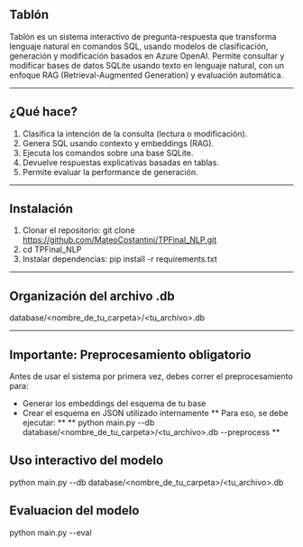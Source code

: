 ## Tablón

Tablón es un sistema interactivo de pregunta-respuesta que transforma lenguaje natural en comandos SQL, usando modelos de clasificación, generación y modificación basados en Azure OpenAI. Permite consultar y modificar bases de datos SQLite usando texto en lenguaje natural, con un enfoque RAG (Retrieval-Augmented Generation) y evaluación automática.

---

## ¿Qué hace?

1. Clasifica la intención de la consulta (lectura o modificación).
2. Genera SQL usando contexto y embeddings (RAG).
3. Ejecuta los comandos sobre una base SQLite.
4. Devuelve respuestas explicativas basadas en tablas.
5. Permite evaluar la performance de generación.

---

## Instalación

1. Clonar el repositorio: git clone https://github.com/MateoCostantini/TPFinal_NLP.git
2. cd TPFinal_NLP
3. Instalar dependencias: pip install -r requirements.txt

---

## Organización del archivo .db
database/<nombre_de_tu_carpeta>/<tu_archivo>.db

---

## Importante: Preprocesamiento obligatorio
Antes de usar el sistema por primera vez, debes correr el preprocesamiento para:
* Generar los embeddings del esquema de tu base
* Crear el esquema en JSON utilizado internamente
** Para eso, se debe ejecutar: **
** python main.py --db database/<nombre_de_tu_carpeta>/<tu_archivo>.db --preprocess **


## Uso interactivo del modelo
  python main.py --db database/<nombre_de_tu_carpeta>/<tu_archivo>.db


## Evaluacion del modelo
  python main.py --eval


